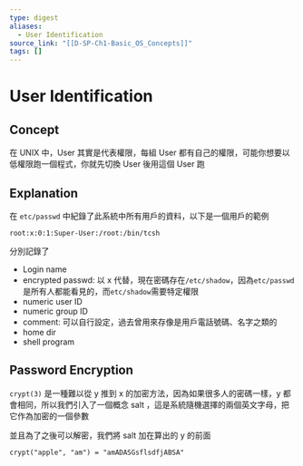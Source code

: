 ```yaml
---
type: digest
aliases:
  - User Identification
source_link: "[[D-SP-Ch1-Basic_OS_Concepts]]"
tags: []
---
```

# User Identification
## Concept

在 UNIX 中，User 其實是代表權限，每組 User 都有自己的權限，可能你想要以低權限跑一個程式，你就先切換 User 後用這個 User 跑

## Explanation

在 `etc/passwd` 中紀錄了此系統中所有用戶的資料，以下是一個用戶的範例
```
root:x:0:1:Super-User:/root:/bin/tcsh
```
分別記錄了
- Login name
- encrypted passwd: 以 x 代替，現在密碼存在`/etc/shadow`，因為`etc/passwd`是所有人都能看見的，而`etc/shadow`需要特定權限
- numeric user ID
- numeric group ID
- comment: 可以自行設定，過去曾用來存像是用戶電話號碼、名字之類的
- home dir
- shell program

## Password Encryption

`crypt(3)` 是一種難以從 y 推到 x 的加密方法，因為如果很多人的密碼一樣，y 都會相同，所以我們引入了一個概念 salt ，這是系統隨機選擇的兩個英文字母，把它作為加密的一個參數

並且為了之後可以解密，我們將 salt 加在算出的 y 的前面
```
crypt("apple", "am") = "amADASGsflsdfjABSA"
```